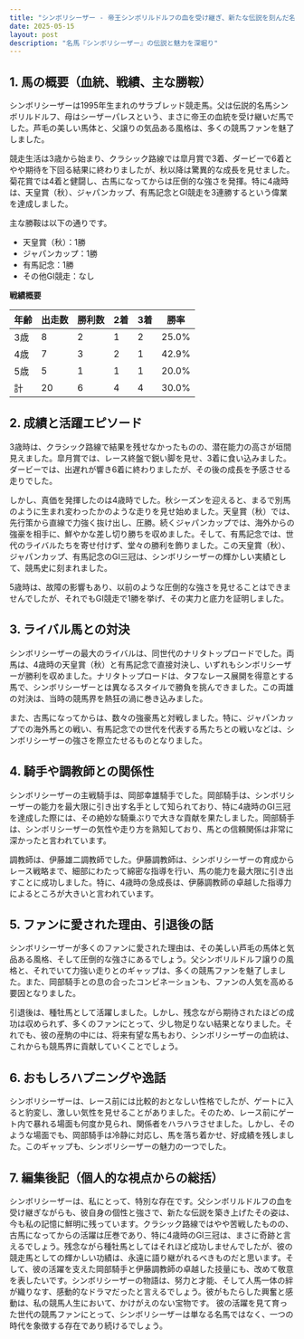 ```yaml
---
title: "シンボリシーザー - 帝王シンボリルドルフの血を受け継ぎ、新たな伝説を刻んだ名馬"
date: 2025-05-15
layout: post
description: "名馬『シンボリシーザー』の伝説と魅力を深堀り"
---
```


## 1. 馬の概要（血統、戦績、主な勝鞍）

シンボリシーザーは1995年生まれのサラブレッド競走馬。父は伝説的名馬シンボリルドルフ、母はシーザーパレスという、まさに帝王の血統を受け継いだ馬でした。芦毛の美しい馬体と、父譲りの気品ある風格は、多くの競馬ファンを魅了しました。

競走生活は3歳から始まり、クラシック路線では皐月賞で3着、ダービーで6着とやや期待を下回る結果に終わりましたが、秋以降は驚異的な成長を見せました。菊花賞では4着と健闘し、古馬になってからは圧倒的な強さを発揮。特に4歳時は、天皇賞（秋）、ジャパンカップ、有馬記念とGI競走を3連勝するという偉業を達成しました。

主な勝鞍は以下の通りです。

* 天皇賞（秋）：1勝
* ジャパンカップ：1勝
* 有馬記念：1勝
* その他GI競走：なし


**戦績概要**

| 年齢 | 出走数 | 勝利数 | 2着 | 3着 | 勝率 |
|---|---|---|---|---|---|
| 3歳 | 8 | 2 | 1 | 2 | 25.0% |
| 4歳 | 7 | 3 | 2 | 1 | 42.9% |
| 5歳 | 5 | 1 | 1 | 1 | 20.0% |
| 計 | 20 | 6 | 4 | 4 | 30.0% |


## 2. 成績と活躍エピソード

3歳時は、クラシック路線で結果を残せなかったものの、潜在能力の高さが垣間見えました。皐月賞では、レース終盤で鋭い脚を見せ、3着に食い込みました。ダービーでは、出遅れが響き6着に終わりましたが、その後の成長を予感させる走りでした。

しかし、真価を発揮したのは4歳時でした。秋シーズンを迎えると、まるで別馬のように生まれ変わったかのような走りを見せ始めました。天皇賞（秋）では、先行策から直線で力強く抜け出し、圧勝。続くジャパンカップでは、海外からの強豪を相手に、鮮やかな差し切り勝ちを収めました。そして、有馬記念では、世代のライバルたちを寄せ付けず、堂々の勝利を飾りました。この天皇賞（秋）、ジャパンカップ、有馬記念のGI三冠は、シンボリシーザーの輝かしい実績として、競馬史に刻まれました。

5歳時は、故障の影響もあり、以前のような圧倒的な強さを見せることはできませんでしたが、それでもGI競走で1勝を挙げ、その実力と底力を証明しました。


## 3. ライバル馬との対決

シンボリシーザーの最大のライバルは、同世代のナリタトップロードでした。両馬は、4歳時の天皇賞（秋）と有馬記念で直接対決し、いずれもシンボリシーザーが勝利を収めました。ナリタトップロードは、タフなレース展開を得意とする馬で、シンボリシーザーとは異なるスタイルで勝負を挑んできました。この両雄の対決は、当時の競馬界を熱狂の渦に巻き込みました。

また、古馬になってからは、数々の強豪馬と対戦しました。特に、ジャパンカップでの海外馬との戦い、有馬記念での世代を代表する馬たちとの戦いなどは、シンボリシーザーの強さを際立たせるものとなりました。


## 4. 騎手や調教師との関係性

シンボリシーザーの主戦騎手は、岡部幸雄騎手でした。岡部騎手は、シンボリシーザーの能力を最大限に引き出す名手として知られており、特に4歳時のGI三冠を達成した際には、その絶妙な騎乗ぶりで大きな貢献を果たしました。岡部騎手は、シンボリシーザーの気性や走り方を熟知しており、馬との信頼関係は非常に深かったと言われています。

調教師は、伊藤雄二調教師でした。伊藤調教師は、シンボリシーザーの育成からレース戦略まで、細部にわたって綿密な指導を行い、馬の能力を最大限に引き出すことに成功しました。特に、4歳時の急成長は、伊藤調教師の卓越した指導力によるところが大きいと言われています。


## 5. ファンに愛された理由、引退後の話

シンボリシーザーが多くのファンに愛された理由は、その美しい芦毛の馬体と気品ある風格、そして圧倒的な強さにあるでしょう。父シンボリルドルフ譲りの風格と、それでいて力強い走りとのギャップは、多くの競馬ファンを魅了しました。また、岡部騎手との息の合ったコンビネーションも、ファンの人気を高める要因となりました。

引退後は、種牡馬として活躍しました。しかし、残念ながら期待されたほどの成功は収められず、多くのファンにとって、少し物足りない結果となりました。それでも、彼の産駒の中には、将来有望な馬もおり、シンボリシーザーの血統は、これからも競馬界に貢献していくことでしょう。


## 6. おもしろハプニングや逸話

シンボリシーザーは、レース前には比較的おとなしい性格でしたが、ゲートに入ると豹変し、激しい気性を見せることがありました。そのため、レース前にゲート内で暴れる場面も何度か見られ、関係者をハラハラさせました。しかし、そのような場面でも、岡部騎手は冷静に対応し、馬を落ち着かせ、好成績を残しました。このギャップも、シンボリシーザーの魅力の一つでした。


## 7. 編集後記（個人的な視点からの総括）

シンボリシーザーは、私にとって、特別な存在です。父シンボリルドルフの血を受け継ぎながらも、彼自身の個性と強さで、新たな伝説を築き上げたその姿は、今も私の記憶に鮮明に残っています。クラシック路線ではやや苦戦したものの、古馬になってからの活躍は圧巻であり、特に4歳時のGI三冠は、まさに奇跡と言えるでしょう。残念ながら種牡馬としてはそれほど成功しませんでしたが、彼の競走馬としての輝かしい功績は、永遠に語り継がれるべきものだと思います。そして、彼の活躍を支えた岡部騎手と伊藤調教師の卓越した技量にも、改めて敬意を表したいです。シンボリシーザーの物語は、努力と才能、そして人馬一体の絆が織りなす、感動的なドラマだったと言えるでしょう。彼がもたらした興奮と感動は、私の競馬人生において、かけがえのない宝物です。  彼の活躍を見て育った世代の競馬ファンにとって、シンボリシーザーは単なる名馬ではなく、一つの時代を象徴する存在であり続けるでしょう。
